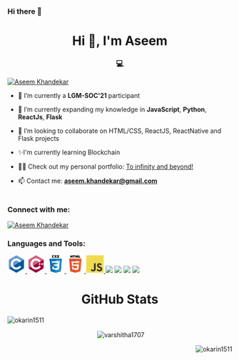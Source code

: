 ### Hi there 👋

<!--
**okarin1511/okarin1511** is a ✨ _special_ ✨ repository because its `README.md` (this file) appears on your GitHub profile.

Here are some ideas to get you started:

- 🔭 I’m currently working on ...
- 🌱 I’m currently learning ...
- 👯 I’m looking to collaborate on ...
- 🤔 I’m looking for help with ...
- 💬 Ask me about ...
- 📫 How to reach me: ...
- 😄 Pronouns: ...
- ⚡ Fun fact: ...
-->

<h1 align="center">Hi 👋, I'm Aseem</h1>
<h3 align="center">💻</h3>

<p align="left"> <a href="https://twitter.com/Aseemk_123" target="blank"><img src="https://img.shields.io/twitter/follow/Aseemk_123?color=blue&label=Connect%20on%20Twitter&logo=Twitter&logoColor=sky-blue&style=flat-square" alt="Aseem Khandekar" /></a> </p>


- 🔭 I’m currently a <b> LGM-SOC'21 </b> participant  

- 🌱 I’m currently expanding my knowledge in **JavaScript**, **Python**, **ReactJs**, **Flask**

- 👯 I’m looking to collaborate on HTML/CSS, ReactJS, ReactNative and Flask projects

- ✨I'm currently learning Blockchain

- 👨‍💻 Check out my personal portfolio: [To infinity and beyond!](https://okarin1511.github.io/portfolio-website/)

- 📫 Contact me: **aseem.khandekar@gmail.com**

#

<h3 align="left">Connect with me:</h3>
<p align="left">
<a href="https://www.linkedin.com/in/aseem-khandekar-3896981ba/" target="blank"><img src="https://img.shields.io/badge/LinkedIn-0077B5?style=for-the-badge&logo=linkedin&logoColor=white" alt="Aseem Khandekar" /></a>
</p>

<h3 align="left">Languages and Tools:</h3>
<p align="left"> 
 <a href="https://www.cprogramming.com/" target="_blank"> <img src="https://raw.githubusercontent.com/devicons/devicon/master/icons/c/c-original.svg" alt="c" width="40" height="40"/> </a> 
<a href="https://www.w3schools.com/cpp/" target="_blank"><img src="https://raw.githubusercontent.com/devicons/devicon/master/icons/cplusplus/cplusplus-original.svg" alt="cplusplus" width="40" height="40"/> </a> 
<a href="https://www.w3schools.com/css/" target="_blank"><img src="https://raw.githubusercontent.com/devicons/devicon/master/icons/css3/css3-original-wordmark.svg" alt="css3" width="40" height="40"/> </a> 
<a href="https://www.w3.org/html/" target="_blank"><img src="https://raw.githubusercontent.com/devicons/devicon/master/icons/html5/html5-original-wordmark.svg" alt="html5" width="40" height="40"/> </a> 
<a href="https://developer.mozilla.org/en-US/docs/Web/JavaScript" target="_blank"><img src="https://raw.githubusercontent.com/devicons/devicon/master/icons/javascript/javascript-original.svg" alt="javascript" width="40" height="40"/> </a>
<img src="https://img.shields.io/badge/Python-3776AB?style=for-the-badge&logo=python&logoColor=white" />
<img src="https://img.shields.io/badge/React-20232A?style=for-the-badge&logo=react&logoColor=61DAFB" />
<img src="https://img.shields.io/badge/Flask-000000?style=for-the-badge&logo=flask&logoColor=white" />
<img src="https://img.shields.io/badge/MySQL-00000F?style=for-the-badge&logo=mysql&logoColor=white" /></p>

<h1 align="center">GitHub Stats</h1>


<p><img align="center" src="https://github-readme-stats.vercel.app/api?username=okarin1511&layout=compact&bg_color=151515&text_color=daf7dc" alt="okarin1511" /></p>


<p align="center">&nbsp;<img align="center" src= "https://github-readme-streak-stats.herokuapp.com/?user=varshitha1707&layout=compact&theme=radical" alt="varshitha1707" /> </p>


<p align="right">&nbsp;<img align="center" src= "https://github-readme-stats.vercel.app/api/top-langs/?username=okarin1511&layout=compact&theme=radical" alt="okarin1511" /> </p>
